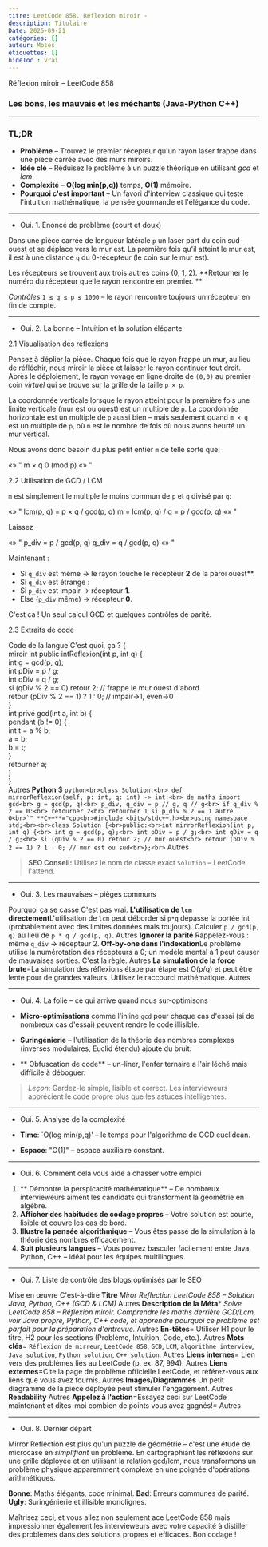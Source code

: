 ```yaml
---
titre: LeetCode 858. Réflexion miroir -
description: Titulaire
Date: 2025-09-21
catégories: []
auteur: Moses
étiquettes: []
hideToc : vrai
---
```

Réflexion miroir – LeetCode 858
### Les bons, les mauvais et les méchants (Java-Python C++)

---

### TL;DR
- **Problème** – Trouvez le premier récepteur qu'un rayon laser frappe dans une pièce carrée avec des murs miroirs.
- **Idée clé** – Réduisez le problème à un puzzle théorique en utilisant *gcd* et *lcm*.
- **Complexité** – **O(log min(p,q))** temps, **O(1)** mémoire.
- **Pourquoi c'est important** – Un favori d'interview classique qui teste l'intuition mathématique, la pensée gourmande et l'élégance du code.

---

- Oui. 1. Énoncé de problème (court et doux)

Dans une pièce carrée de longueur latérale `p` un laser part du coin sud-ouest et se déplace vers le mur est.
La première fois qu'il atteint le mur est, il est à une distance `q` du 0-récepteur (le coin sur le mur est).

Les récepteurs se trouvent aux trois autres coins (0, 1, 2).
**Retourner le numéro du récepteur que le rayon rencontre en premier. **

*Contrôles*
`1 ≤ q ≤ p ≤ 1000` – le rayon rencontre toujours un récepteur en fin de compte.

---

- Oui. 2. La bonne – Intuition et la solution élégante

2.1 Visualisation des réflexions

Pensez à déplier la pièce.
Chaque fois que le rayon frappe un mur, au lieu de réfléchir, nous miroir la pièce et laisser le rayon continuer tout droit.
Après le déploiement, le rayon voyage en ligne droite de `(0,0)` au premier coin *virtuel* qui se trouve sur la grille de la taille `p × p`.

La coordonnée verticale lorsque le rayon atteint pour la première fois une limite verticale (mur est ou ouest) est un multiple de `p`.
La coordonnée horizontale est un multiple de `p` aussi bien – mais seulement quand `m × q` est un multiple de `p`, où `m` est le nombre de fois où nous avons heurté un mur vertical.

Nous avons donc besoin du plus petit entier `m` de telle sorte que:

«» "
m × q 0 (mod p)
«» "

2.2 Utilisation de GCD / LCM

`m` est simplement le multiple le moins commun de `p` et `q` divisé par `q`:

«» "
lcm(p, q) = p × q / gcd(p, q)
m = lcm(p, q) / q = p / gcd(p, q)
«» "

Laissez

«» "
p_div = p / gcd(p, q)
q_div = q / gcd(p, q)
«» "

Maintenant :

- Si `q_div` est même → le rayon touche le récepteur **2** de la paroi ouest**.
- Si `q_div` est étrange :
- Si `p_div` est impair → récepteur **1**.
- Else (`p_div` même) → récepteur **0**.

C'est ça ! Un seul calcul GCD et quelques contrôles de parité.

2.3 Extraits de code

Code de la langue
C'est quoi, ça ?
{<br> miroir int public intReflexion(int p, int q) {<br> int g = gcd(p, q);<br> int pDiv = p / g;<br> int qDiv = q / g;<br> si (qDiv % 2 == 0) retour 2; // frappe le mur ouest d'abord<br> retour (pDiv % 2 == 1) ? 1 : 0; // impair→1, even→0<br> }<br> int privé gcd(int a, int b) {<br> pendant (b != 0) {<br> int t = a % b;<br> a = b;<br> b = t;<br> }<br> retourner a;<br> }<br>}<br> Autres
**Python** $ ``python<br>class Solution:<br> def mirrorReflexion(self, p: int, q: int) -> int:<br> de maths import gcd<br> g = gcd(p, q)<br> p_div, q_div = p // g, q // g<br> if q_div % 2 == 0:<br> retourner 2<br> retourner 1 si p_div % 2 == 1 autre 0<br>`"
**C++**="cpp<br>#include <bits/stdc++.h><br>using namespace std;<br><br>class Solution {<br>public:<br>int mirrorReflexion(int p, int q) {<br> int g = gcd(p, q);<br> int pDiv = p / g;<br> int qDiv = q / g;<br> si (qDiv % 2 == 0) retour 2; // mur ouest<br> retour (pDiv % 2 == 1) ? 1 : 0; // mur est ou sud<br>};<br>`` Autres

> **SEO Conseil:** Utilisez le nom de classe exact `Solution` – LeetCode l'attend.

---

- Oui. 3. Les mauvaises – pièges communs

Pourquoi ça se casse
C'est pas vrai.
**L'utilisation de `lcm` directement**L'utilisation de `lcm` peut déborder si `p*q` dépasse la portée int (probablement avec des limites données mais toujours). Calculer `p / gcd(p, q)` au lieu de `p * q / gcd(p, q)`. Autres
**Ignorer la parité** Rappelez-vous : même `q_div` → récepteur 2.
**Off‐by‐one dans l'indexation**Le problème utilise la numérotation des récepteurs à 0; un modèle mental à 1 peut causer de mauvaises sorties. C'est la règle. Autres
**La simulation de la force brute**=La simulation des réflexions étape par étape est O(p/q) et peut être lente pour de grandes valeurs. Utilisez le raccourci mathématique. Autres

---

- Oui. 4. La folie – ce qui arrive quand nous sur-optimisons

- **Micro-optimisations** comme l'inline `gcd` pour chaque cas d'essai (si de nombreux cas d'essai) peuvent rendre le code illisible.
- **Suringénierie** – l'utilisation de la théorie des nombres complexes (inverses modulaires, Euclid étendu) ajoute du bruit.
- ** Obfuscation de code** – un-liner, l'enfer ternaire a l'air léché mais difficile à déboguer.

> *Leçon*: Gardez-le simple, lisible et correct. Les intervieweurs apprécient le code propre plus que les astuces intelligentes.

---

- Oui. 5. Analyse de la complexité

- **Time**: `O(log min(p,q)' – le temps pour l'algorithme de GCD euclidean.
- **Espace**: "O(1)" – espace auxiliaire constant.

---

- Oui. 6. Comment cela vous aide à chasser votre emploi

1. ** Démontre la perspicacité mathématique** – De nombreux intervieweurs aiment les candidats qui transforment la géométrie en algèbre.
2. **Afficher des habitudes de codage propres** – Votre solution est courte, lisible et couvre les cas de bord.
3. **Illustre la pensée algorithmique** – Vous êtes passé de la simulation à la théorie des nombres efficacement.
4. **Suit plusieurs langues** – Vous pouvez basculer facilement entre Java, Python, C++ – idéal pour les équipes multilingues.

---

- Oui. 7. Liste de contrôle des blogs optimisés par le SEO

Mise en œuvre
C'est-à-dire
**Titre** *Miror Reflection LeetCode 858 – Solution Java, Python, C++ (GCD & LCM)* Autres
**Description de la Méta*** *Solve LeetCode 858 – Réflexion miroir. Comprendre les maths derrière GCD/Lcm, voir Java propre, Python, C++ code, et apprendre pourquoi ce problème est parfait pour la préparation d'entrevue.* Autres
**En-têtes**= Utiliser H1 pour le titre, H2 pour les sections (Problème, Intuition, Code, etc.). Autres
**Mots clés**= `Réflexion de mirreur`, `LeetCode 858`, `GCD`, `LCM`, `algorithme interview`, `Java solution`, `Python solution`, `C++ solution`. Autres
**Liens internes**= Lien vers des problèmes liés au LeetCode (p. ex. 87, 994). Autres
**Liens externes**=Cite la page de problème officielle LeetCode, et référez-vous aux liens que vous avez fournis. Autres
**Images/Diagrammes** Un petit diagramme de la pièce déployée peut stimuler l'engagement. Autres
**Readability** Autres
**Appelez à l'action**=Essayez ceci sur LeetCode maintenant et dites-moi combien de points vous avez gagnés!= Autres

---

- Oui. 8. Dernier départ

Mirror Reflection est plus qu'un puzzle de géométrie – c'est une étude de microcase en *simplifiant* un problème.
En cartographiant les réflexions sur une grille déployée et en utilisant la relation gcd/lcm, nous transformons un problème physique apparemment complexe en une poignée d'opérations arithmétiques.

**Bonne**: Maths élégants, code minimal.
**Bad**: Erreurs communes de parité.
**Ugly**: Suringénierie et illisible monolignes.

Maîtrisez ceci, et vous allez non seulement ace LeetCode 858 mais impressionner également les intervieweurs avec votre capacité à distiller des problèmes dans des solutions propres et efficaces. Bon codage !